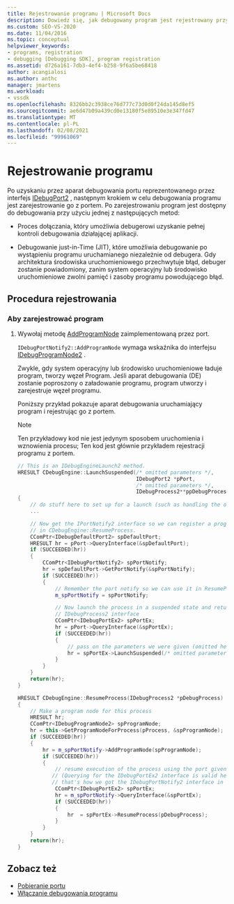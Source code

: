 ```yaml
---
title: Rejestrowanie programu | Microsoft Docs
description: Dowiedz się, jak debugowany program jest rejestrowany przy użyciu portu, gdy silnik debugowania uzyska port.
ms.custom: SEO-VS-2020
ms.date: 11/04/2016
ms.topic: conceptual
helpviewer_keywords:
- programs, registration
- debugging [Debugging SDK], program registration
ms.assetid: d726a161-7db3-4ef4-b258-9f6a5be68418
author: acangialosi
ms.author: anthc
manager: jmartens
ms.workload:
- vssdk
ms.openlocfilehash: 8326bb2c3938ce76d777c73d0d0f24da145d8ef5
ms.sourcegitcommit: ae6d47b09a439cd0e13180f5e89510e3e347fd47
ms.translationtype: MT
ms.contentlocale: pl-PL
ms.lasthandoff: 02/08/2021
ms.locfileid: "99961069"
---
```

# <a name="register-the-program"></a>Rejestrowanie programu
Po uzyskaniu przez aparat debugowania portu reprezentowanego przez interfejs [IDebugPort2](../../extensibility/debugger/reference/idebugport2.md) , następnym krokiem w celu debugowania programu jest zarejestrowanie go z portem. Po zarejestrowaniu program jest dostępny do debugowania przy użyciu jednej z następujących metod:

- Proces dołączania, który umożliwia debugerowi uzyskanie pełnej kontroli debugowania działającej aplikacji.

- Debugowanie just-in-Time (JIT), które umożliwia debugowanie po wystąpieniu programu uruchamianego niezależnie od debugera. Gdy architektura środowiska uruchomieniowego przechwytuje błąd, debuger zostanie powiadomiony, zanim system operacyjny lub środowisko uruchomieniowe zwolni pamięć i zasoby programu powodującego błąd.

## <a name="registering-procedure"></a>Procedura rejestrowania

### <a name="to-register-your-program"></a>Aby zarejestrować program

1. Wywołaj metodę [AddProgramNode](../../extensibility/debugger/reference/idebugportnotify2-addprogramnode.md) zaimplementowaną przez port.

     `IDebugPortNotify2::AddProgramNode` wymaga wskaźnika do interfejsu [IDebugProgramNode2](../../extensibility/debugger/reference/idebugprogramnode2.md) .

     Zwykle, gdy system operacyjny lub środowisko uruchomieniowe ładuje program, tworzy węzeł Program. Jeśli aparat debugowania (DE) zostanie poproszony o załadowanie programu, program utworzy i zarejestruje węzeł programu.

     Poniższy przykład pokazuje aparat debugowania uruchamiający program i rejestrując go z portem.

    > [!NOTE]
    > Ten przykładowy kod nie jest jedynym sposobem uruchomienia i wznowienia procesu; Ten kod jest głównie przykładem rejestracji programu z portem.

    ```cpp
    // This is an IDebugEngineLaunch2 method.
    HRESULT CDebugEngine::LaunchSuspended(/* omitted parameters */,
                                          IDebugPort2 *pPort,
                                          /* omitted parameters */,
                                          IDebugProcess2**ppDebugProcess)
    {
        // do stuff here to set up for a launch (such as handling the other parameters)
        ...

        // Now get the IPortNotify2 interface so we can register a program node
        // in CDebugEngine::ResumeProcess.
        CComPtr<IDebugDefaultPort2> spDefaultPort;
        HRESULT hr = pPort->QueryInterface(&spDefaultPort);
        if (SUCCEEDED(hr))
        {
            CComPtr<IDebugPortNotify2> spPortNotify;
            hr = spDefaultPort->GetPortNotify(&spPortNotify);
            if (SUCCEEDED(hr))
            {
                // Remember the port notify so we can use it in ResumeProcess.
                m_spPortNotify = spPortNotify;

                // Now launch the process in a suspended state and return the
                // IDebugProcess2 interface
                CComPtr<IDebugPortEx2> spPortEx;
                hr = pPort->QueryInterface(&spPortEx);
                if (SUCCEEDED(hr))
                {
                    // pass on the parameters we were given (omitted here)
                    hr = spPortEx->LaunchSuspended(/* omitted parameters */,ppDebugProcess)
                }
            }
        }
        return(hr);
    }

    HRESULT CDebugEngine::ResumeProcess(IDebugProcess2 *pDebugProcess)
    {
        // Make a program node for this process
        HRESULT hr;
        CComPtr<IDebugProgramNode2> spProgramNode;
        hr = this->GetProgramNodeForProcess(pProcess, &spProgramNode);
        if (SUCCEEDED(hr))
        {
            hr = m_spPortNotify->AddProgramNode(spProgramNode);
            if (SUCCEEDED(hr))
            {
                // resume execution of the process using the port given to us earlier.
               // (Querying for the IDebugPortEx2 interface is valid here since
               // that's how we got the IDebugPortNotify2 interface in the first place.)
                CComPtr<IDebugPortEx2> spPortEx;
                hr = m_spPortNotify->QueryInterface(&spPortEx);
                if (SUCCEEDED(hr))
                {
                    hr  = spPortEx->ResumeProcess(pDebugProcess);
                }
            }
        }
        return(hr);
    }

    ```

## <a name="see-also"></a>Zobacz też
- [Pobieranie portu](../../extensibility/debugger/getting-a-port.md)
- [Włączanie debugowania programu](../../extensibility/debugger/enabling-a-program-to-be-debugged.md)
